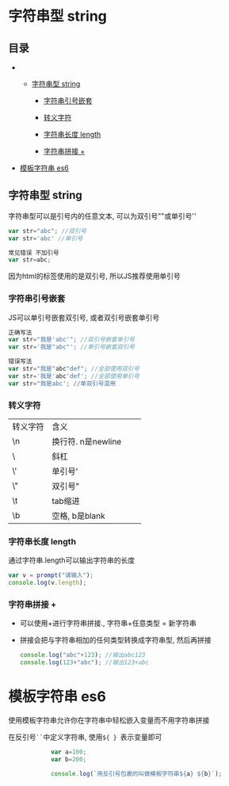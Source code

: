 # 字符串型 string

## 目录

*   *   [字符串型 string](#字符串型-string-1)

        *   [字符串引号嵌套](#字符串引号嵌套)

        *   [转义字符](#转义字符)

        *   [字符串长度 length](#字符串长度-length)

        *   [字符串拼接 +](#字符串拼接-)

*   [模板字符串 es6](#模板字符串-es6)

## 字符串型 string

字符串型可以是引号内的任意文本, 可以为双引号""或单引号''

```javascript
var str="abc"; //双引号
var str='abc' //单引号

常见错误 不加引号
var str=abc;
```

因为html的标签使用的是双引号, 所以JS推荐使用单引号

### 字符串引号嵌套

JS可以单引号嵌套双引号, 或者双引号嵌套单引号

```javascript
正确写法
var str="我是'abc'"; //双引号嵌套单引号
var str='我是"abc"'; //单引号嵌套双引号

错误写法
var str="我是"abc"def"; //全部使用双引号
var str='我是'abc'def'; //全部使用单引号
var str="我是abc'; //单双引号混用
```

### 转义字符

|      |                |   |   |
| ---- | -------------- | - | - |
| 转义字符 | 含义             |   |   |
| \n   | 换行符. n是newline |   |   |
| \\   | 斜杠             |   |   |
| \\'  | 单引号'           |   |   |
| \\"  | 双引号"           |   |   |
| \t   | tab缩进          |   |   |
| \b   | 空格, b是blank    |   |   |

### 字符串长度 length

通过字符串.length可以输出字符串的长度

```javascript
var v = prompt("请输入");
console.log(v.length);
```

### 字符串拼接 +

*   可以使用+进行字符串拼接., 字符串+任意类型 = 新字符串

*   拼接会把与字符串相加的任何类型转换成字符串型, 然后再拼接

    ```javascript
    console.log("abc"+123); //输出abc123
    console.log(123+"abc"); //输出123+abc

    ```

# 模板字符串 es6

使用模板字符串允许你在字符串中轻松嵌入变量而不用字符串拼接

在反引号` `` `中定义字符串, 使用`${ } `表示变量即可

```javascript
            var a=100;
            var b=200;

            console.log(`用反引号包裹的叫做模板字符串${a} ${b}`);
```
